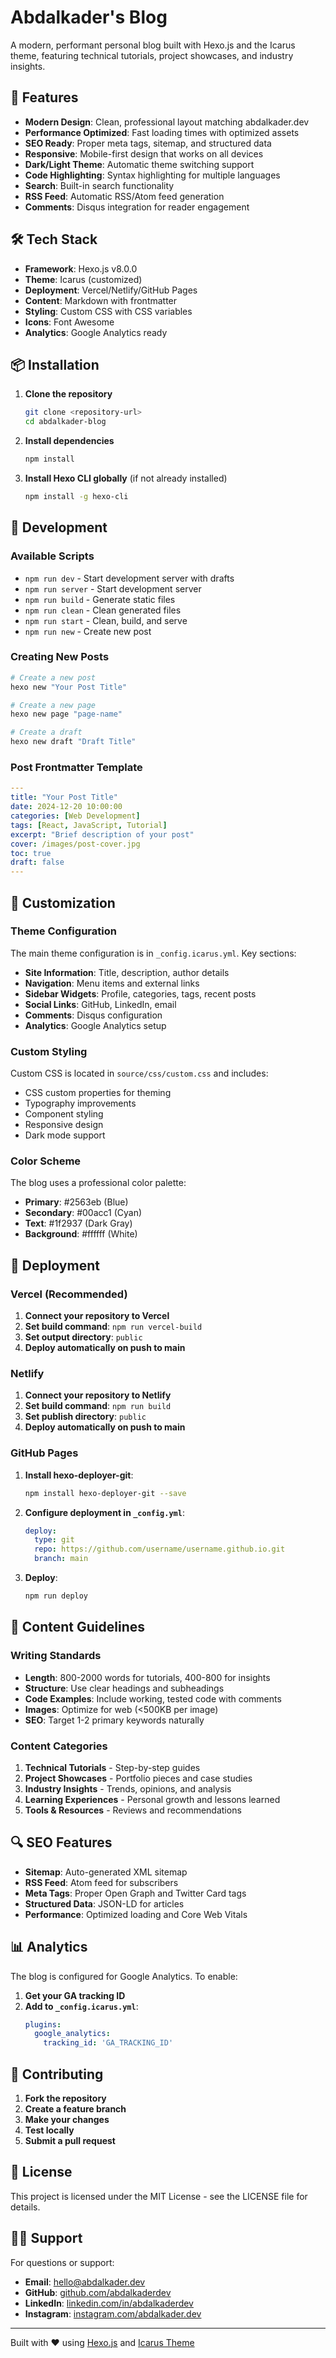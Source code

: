 # Abdalkader's Blog

A modern, performant personal blog built with Hexo.js and the Icarus theme, featuring technical tutorials, project showcases, and industry insights.

## 🚀 Features

- **Modern Design**: Clean, professional layout matching abdalkader.dev
- **Performance Optimized**: Fast loading times with optimized assets
- **SEO Ready**: Proper meta tags, sitemap, and structured data
- **Responsive**: Mobile-first design that works on all devices
- **Dark/Light Theme**: Automatic theme switching support
- **Code Highlighting**: Syntax highlighting for multiple languages
- **Search**: Built-in search functionality
- **RSS Feed**: Automatic RSS/Atom feed generation
- **Comments**: Disqus integration for reader engagement

## 🛠️ Tech Stack

- **Framework**: Hexo.js v8.0.0
- **Theme**: Icarus (customized)
- **Deployment**: Vercel/Netlify/GitHub Pages
- **Content**: Markdown with frontmatter
- **Styling**: Custom CSS with CSS variables
- **Icons**: Font Awesome
- **Analytics**: Google Analytics ready

## 📦 Installation

1. **Clone the repository**
   ```bash
   git clone <repository-url>
   cd abdalkader-blog
   ```

2. **Install dependencies**
   ```bash
   npm install
   ```

3. **Install Hexo CLI globally** (if not already installed)
   ```bash
   npm install -g hexo-cli
   ```

## 🔧 Development

### Available Scripts

- `npm run dev` - Start development server with drafts
- `npm run server` - Start development server
- `npm run build` - Generate static files
- `npm run clean` - Clean generated files
- `npm run start` - Clean, build, and serve
- `npm run new` - Create new post

### Creating New Posts

```bash
# Create a new post
hexo new "Your Post Title"

# Create a new page
hexo new page "page-name"

# Create a draft
hexo new draft "Draft Title"
```

### Post Frontmatter Template

```yaml
---
title: "Your Post Title"
date: 2024-12-20 10:00:00
categories: [Web Development]
tags: [React, JavaScript, Tutorial]
excerpt: "Brief description of your post"
cover: /images/post-cover.jpg
toc: true
draft: false
---
```

## 🎨 Customization

### Theme Configuration

The main theme configuration is in `_config.icarus.yml`. Key sections:

- **Site Information**: Title, description, author details
- **Navigation**: Menu items and external links
- **Sidebar Widgets**: Profile, categories, tags, recent posts
- **Social Links**: GitHub, LinkedIn, email
- **Comments**: Disqus configuration
- **Analytics**: Google Analytics setup

### Custom Styling

Custom CSS is located in `source/css/custom.css` and includes:

- CSS custom properties for theming
- Typography improvements
- Component styling
- Responsive design
- Dark mode support

### Color Scheme

The blog uses a professional color palette:

- **Primary**: #2563eb (Blue)
- **Secondary**: #00acc1 (Cyan)
- **Text**: #1f2937 (Dark Gray)
- **Background**: #ffffff (White)

## 🚀 Deployment

### Vercel (Recommended)

1. **Connect your repository to Vercel**
2. **Set build command**: `npm run vercel-build`
3. **Set output directory**: `public`
4. **Deploy automatically on push to main**

### Netlify

1. **Connect your repository to Netlify**
2. **Set build command**: `npm run build`
3. **Set publish directory**: `public`
4. **Deploy automatically on push to main**

### GitHub Pages

1. **Install hexo-deployer-git**:
   ```bash
   npm install hexo-deployer-git --save
   ```

2. **Configure deployment in `_config.yml`**:
   ```yaml
   deploy:
     type: git
     repo: https://github.com/username/username.github.io.git
     branch: main
   ```

3. **Deploy**:
   ```bash
   npm run deploy
   ```

## 📝 Content Guidelines

### Writing Standards

- **Length**: 800-2000 words for tutorials, 400-800 for insights
- **Structure**: Use clear headings and subheadings
- **Code Examples**: Include working, tested code with comments
- **Images**: Optimize for web (<500KB per image)
- **SEO**: Target 1-2 primary keywords naturally

### Content Categories

1. **Technical Tutorials** - Step-by-step guides
2. **Project Showcases** - Portfolio pieces and case studies
3. **Industry Insights** - Trends, opinions, and analysis
4. **Learning Experiences** - Personal growth and lessons learned
5. **Tools & Resources** - Reviews and recommendations

## 🔍 SEO Features

- **Sitemap**: Auto-generated XML sitemap
- **RSS Feed**: Atom feed for subscribers
- **Meta Tags**: Proper Open Graph and Twitter Card tags
- **Structured Data**: JSON-LD for articles
- **Performance**: Optimized loading and Core Web Vitals

## 📊 Analytics

The blog is configured for Google Analytics. To enable:

1. **Get your GA tracking ID**
2. **Add to `_config.icarus.yml`**:
   ```yaml
   plugins:
     google_analytics:
       tracking_id: 'GA_TRACKING_ID'
   ```

## 🤝 Contributing

1. **Fork the repository**
2. **Create a feature branch**
3. **Make your changes**
4. **Test locally**
5. **Submit a pull request**

## 📄 License

This project is licensed under the MIT License - see the LICENSE file for details.

## 🙋‍♂️ Support

For questions or support:

- **Email**: hello@abdalkader.dev
- **GitHub**: [github.com/abdalkaderdev](https://github.com/abdalkaderdev)
- **LinkedIn**: [linkedin.com/in/abdalkaderdev](https://linkedin.com/in/abdalkaderdev)
- **Instagram**: [instagram.com/abdalkader.dev](https://www.instagram.com/abdalkader.dev)

---

Built with ❤️ using [Hexo.js](https://hexo.io) and [Icarus Theme](https://github.com/ppoffice/hexo-theme-icarus)

<!-- Deployment trigger -->